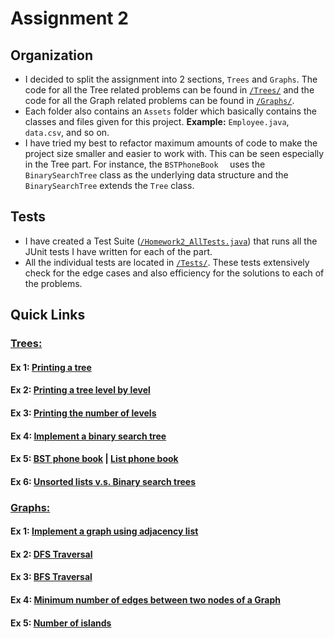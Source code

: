 # Assignment 2

## Organization
- I decided to split the assignment into 2 sections, `Trees` and `Graphs`. The code for all the Tree related problems can be found in [`/Trees/`](https://github.com/ubercareerprep2019/Uber-Career-Prep-Homework-Nilay/blob/master/Assignment-2/Trees) and the code for all the Graph related problems can be found in [`/Graphs/`](https://github.com/ubercareerprep2019/Uber-Career-Prep-Homework-Nilay/blob/master/Assignment-2/Graphs).
- Each folder also contains an `Assets` folder which basically contains the classes and files given for this project. **Example:** `Employee.java`, `data.csv`, and so on.
- I have tried my best to refactor maximum amounts of code to make the project size smaller and easier to work with. This can be seen especially in the Tree part. For instance, the `BSTPhoneBook	` uses the `BinarySearchTree` class as the underlying data structure and the `BinarySearchTree` extends the `Tree` class.

## Tests
- I have created a Test Suite ([`/Homework2_AllTests.java`](https://github.com/ubercareerprep2019/Uber-Career-Prep-Homework-Nilay/blob/master/Assignment-2/Homework2_AllTests.java)) that runs all the JUnit tests I have written for each of the part. 
- All the individual tests are located in [`/Tests/`](https://github.com/ubercareerprep2019/Uber-Career-Prep-Homework-Nilay/blob/master/Assignment-2/Tests). These tests extensively check for the edge cases and also efficiency for the solutions to each of the problems.

## Quick Links
### [Trees:](https://github.com/ubercareerprep2019/Uber-Career-Prep-Homework-Nilay/blob/master/Assignment-2/Trees/)
#### Ex 1: [Printing a tree](https://github.com/ubercareerprep2019/Uber-Career-Prep-Homework-Nilay/blob/master/Assignment-2/Trees/Tree.java)
#### Ex 2: [Printing a tree level by level](https://github.com/ubercareerprep2019/Uber-Career-Prep-Homework-Nilay/blob/master/Assignment-2/Trees/OrganizationStructure.java)
#### Ex 3: [Printing the number of levels](https://github.com/ubercareerprep2019/Uber-Career-Prep-Homework-Nilay/blob/master/Assignment-2/Trees/OrganizationStructure.java)
#### Ex 4: [Implement a binary search tree](https://github.com/ubercareerprep2019/Uber-Career-Prep-Homework-Nilay/blob/master/Assignment-2/Trees/BinarySearchTree.java)
#### Ex 5: [BST phone book](https://github.com/ubercareerprep2019/Uber-Career-Prep-Homework-Nilay/blob/master/Assignment-2/Trees/BSTPhoneBook.java) |  [List phone book](https://github.com/ubercareerprep2019/Uber-Career-Prep-Homework-Nilay/blob/master/Assignment-2/Trees/ListPhoneBook.java)
#### Ex 6: [Unsorted lists v.s. Binary search trees](https://github.com/ubercareerprep2019/Uber-Career-Prep-Homework-Nilay/blob/master/Assignment-2/Trees/List_vs_BST.java)

### [Graphs:](https://github.com/ubercareerprep2019/Uber-Career-Prep-Homework-Nilay/blob/master/Assignment-2/Graphs/)

#### Ex 1: [Implement a graph using adjacency list](https://github.com/ubercareerprep2019/Uber-Career-Prep-Homework-Nilay/blob/master/Assignment-2/Graphs/GraphWithAdjacencyList.java)
#### Ex 2: [DFS Traversal](https://github.com/ubercareerprep2019/Uber-Career-Prep-Homework-Nilay/blob/master/Assignment-2/Graphs/GraphWithAdjacencyList.java)
#### Ex 3: [BFS Traversal](https://github.com/ubercareerprep2019/Uber-Career-Prep-Homework-Nilay/blob/master/Assignment-2/Graphs/GraphWithAdjacencyList.java)
#### Ex 4: [Minimum number of edges between two nodes of a Graph](https://github.com/ubercareerprep2019/Uber-Career-Prep-Homework-Nilay/blob/master/Assignment-2/Graphs/GraphWithAdjacencyList.java)
#### Ex 5: [Number of islands](https://github.com/ubercareerprep2019/Uber-Career-Prep-Homework-Nilay/blob/master/Assignment-2/Graphs/NumberOfIslands.java)
